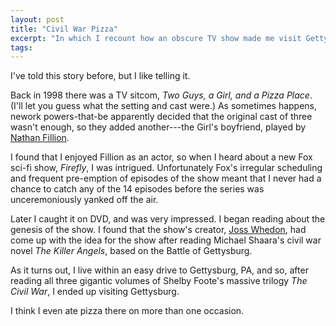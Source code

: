 ```yaml
---
layout: post
title: "Civil War Pizza"
excerpt: "In which I recount how an obscure TV show made me visit Gettysburg"
tags:
---
```

I've told this story before, but I like telling it.

Back in 1998 there was a TV sitcom, *Two Guys, a Girl, and a Pizza
Place*.  (I'll let you guess what the setting and cast were.)  As
sometimes happens, nework powers-that-be apparently decided that the
original cast of three wasn't enough, so they added another---the
Girl's boyfriend, played by [Nathan
Fillion](http://www.imdb.com/name/nm0277213/).

I found that I enjoyed Fillion as an actor, so when I heard about a
new Fox sci-fi show, *Firefly*, I was intrigued.  Unfortunately Fox's
irregular scheduling and frequent pre-emption of episodes of the show
meant that I never had a chance to catch any of the 14 episodes before
the series was unceremoniously yanked off the air.

Later I caught it on DVD, and was very impressed.  I began reading
about the genesis of the show.  I found that the show's creator, [Joss
Whedon](http://www.imdb.com/name/nm0923736), had come up with the idea
for the show after reading Michael Shaara's civil war novel *The
Killer Angels*, based on the Battle of Gettysburg.

As it turns out, I live within an easy drive to Gettysburg, PA, and
so, after reading all three gigantic volumes of Shelby Foote's massive
trilogy *The Civil War*, I ended up visiting Gettysburg.

I think I even ate pizza there on more than one occasion.
